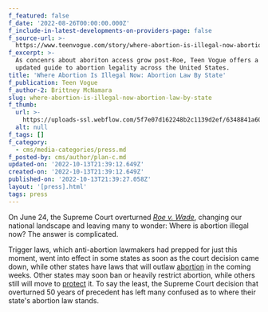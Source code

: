 ```yaml
---
f_featured: false
f_date: '2022-08-26T00:00:00.000Z'
f_include-in-latest-developments-on-providers-page: false
f_source-url: >-
  https://www.teenvogue.com/story/where-abortion-is-illegal-now-abortion-law-by-state
f_excerpt: >-
  As concenrs about aboriton access grow post-Roe, Teen Vogue offers a regularly
  updated guide to abortion legality across the United States.
title: 'Where Abortion Is Illegal Now: Abortion Law By State'
f_publication: Teen Vogue
f_author-2: Brittney McNamara
slug: where-abortion-is-illegal-now-abortion-law-by-state
f_thumb:
  url: >-
    https://uploads-ssl.webflow.com/5f7e07d162248b2c1139d2ef/6348841a60bf4d5de00aca26_download99.jpeg
  alt: null
f_tags: []
f_category:
  - cms/media-categories/press.md
f_posted-by: cms/author/plan-c.md
updated-on: '2022-10-13T21:39:12.649Z'
created-on: '2022-10-13T21:39:12.649Z'
published-on: '2022-10-13T21:39:27.058Z'
layout: '[press].html'
tags: press
---
```


On June 24, the Supreme Court overturned [_Roe v. Wade_](https://www.teenvogue.com/story/roe-v-wade-overturned-supreme-court), changing our national landscape and leaving many to wonder: Where is abortion illegal now? The answer is complicated.

Trigger laws, which anti-abortion lawmakers had prepped for just this moment, went into effect in some states as soon as the court decision came down, while other states have laws that will outlaw [abortion](https://www.teenvogue.com/story/how-to-get-an-abortion-now-that-roe-v-wade-has-been-overturned) in the coming weeks. Other states may soon ban or heavily restrict abortion, while others still will move to [protect](https://www.teenvogue.com/story/16-states-have-already-guaranteed-the-right-to-abortion-once-roe-v-wade-is-overturned) it. To say the least, the Supreme Court decision that overturned 50 years of precedent has left many confused as to where their state's abortion law stands.
